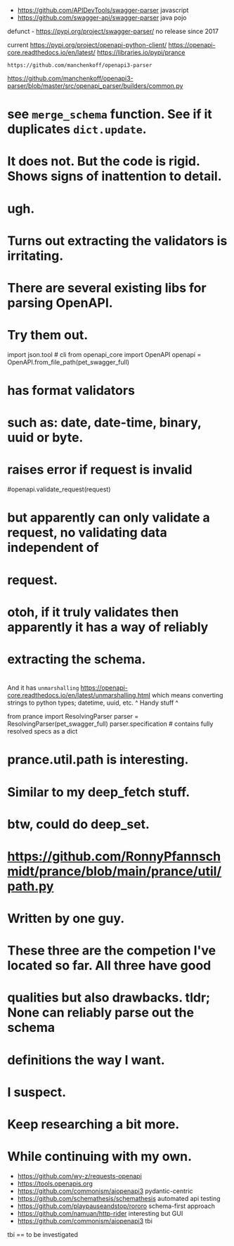 

- https://github.com/APIDevTools/swagger-parser    javascript
- https://github.com/swagger-api/swagger-parser    java pojo


defunct
    - https://pypi.org/project/swagger-parser/    no release since 2017

current
    https://pypi.org/project/openapi-python-client/
    https://openapi-core.readthedocs.io/en/latest/
    https://libraries.io/pypi/prance

    https://github.com/manchenkoff/openapi3-parser

https://github.com/manchenkoff/openapi3-parser/blob/master/src/openapi_parser/builders/common.py
# see `merge_schema` function.  See if it duplicates `dict.update`.
# It does not.  But the code is rigid.  Shows signs of inattention to detail.


# ugh.
# Turns out extracting the validators is irritating.
# There are several existing libs for parsing OpenAPI.
# Try them out.

import json.tool   # cli
from openapi_core import OpenAPI
openapi = OpenAPI.from_file_path(pet_swagger_full)
# has format validators
# such as: date, date-time, binary, uuid or byte.
# raises error if request is invalid
#openapi.validate_request(request)
# but apparently can only validate a request, no validating data independent of
# request.
# otoh, if it truly validates then apparently it has a way of reliably
# extracting the schema.
#
And it has `unmarshalling`
https://openapi-core.readthedocs.io/en/latest/unmarshalling.html
which means converting strings to python types; datetime, uuid, etc.
^ Handy stuff ^


from prance import ResolvingParser
parser = ResolvingParser(pet_swagger_full)
parser.specification # contains fully resolved specs as a dict
# prance.util.path is interesting.
# Similar to my deep_fetch stuff.
# btw, could do deep_set.
# https://github.com/RonnyPfannschmidt/prance/blob/main/prance/util/path.py
# Written by one guy.


# These three are the competion I've located so far.  All three have good
# qualities but also drawbacks.  tldr; None can reliably parse out the schema
# definitions the way I want.
# I suspect.
# Keep researching a bit more.
# While continuing with my own.


- https://github.com/wy-z/requests-openapi
- https://tools.openapis.org
- https://github.com/commonism/aiopenapi3   pydantic-centric
- https://github.com/schemathesis/schemathesis  automated api testing
- https://github.com/playpauseandstop/rororo   schema-first approach
- https://github.com/namuan/http-rider  interesting but GUI
- https://github.com/commonism/aiopenapi3 tbi

tbi == to be investigated




